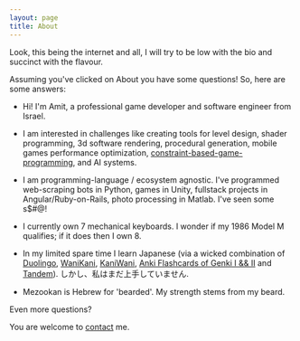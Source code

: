 ```yaml
---
layout: page
title: About
---
```


Look, this being the internet and all, I will try to be low with the bio and succinct with the flavour.

Assuming you've clicked on About you have some questions! So, here are some answers:

* Hi! I'm Amit, a professional game developer and software engineer from Israel.

* I am interested in challenges like creating tools for level design, shader programming, 3d software rendering, procedural generation, mobile games performance optimization, [constraint-based-game-programming](https://www.lexaloffle.com/pico-8.php), and AI systems.

* I am programming-language / ecosystem agnostic. I've programmed web-scraping bots in Python, games in Unity, fullstack projects in Angular/Ruby-on-Rails, photo processing in Matlab. I've seen some s$#@!

* I currently own 7 mechanical keyboards. I wonder if my 1986 Model M qualifies; if it does then I own 8.
	
* In my limited spare time I learn Japanese (via a wicked combination of [Duolingo](https://www.duolingo.com/profile/abbabon), [WaniKani](https://www.wanikani.com/users/abbabon), [KaniWani](https://kaniwani.com/), [Anki Flashcards of Genki I && II](https://ankiweb.net/shared/info/942922371) and [Tandem](https://www.tandem.net/)). しかし、私はまだ上手していません.

* Mezookan is Hebrew for 'bearded'. My strength stems from my beard.

Even more questions?

You are welcome to [contact](../contact) me.
